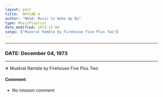 ```yaml
---
layout: post
title:  SKYLAB 4
author: "NASA: Music to Wake Up By"
type: MusicPlaylist
date_modified: 1973-12-04
songs: ["Muskrat Ramble by Firehouse Five Plus Two"]
---
```


----
### DATE: December 04, 1973
----
✵ Muskrat Ramble by Firehouse Five Plus Two

#### Comment:
* No mission comment



<br/>
<center>
	<a target="_blank"
	   href="https://twitter.com/intent/tweet?hashtags=Space,NASA,Playlist,NASAWakeupCalls,SpaceProgram&text={{ page.author}}, '{{ page.songs.first }}' {{ page.title }}, {{ page.date | date: '%B %d, %Y' }}. {{ site.url }}{{ page.url }} @nasawakeupcalls">
	   <i class="fab fa-twitter" alt="Tweet this page" style="font-size: 1.3em;"></i>
	</a>
	&nbsp; 	<i class="fas fa-user-astronaut" style="font-size: 1.5em;"></i> &nbsp;
    <a type="amzn" search="'Muskrat Ramble by Firehouse Five Plus Two'" category="popular music">
        <i class="fab fa-amazon" style="font-size: 1.3em;"></i>
    </a>
</center>
